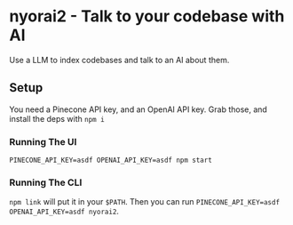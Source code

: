 # nyorai2 - Talk to your codebase with AI

Use a LLM to index codebases and talk to an AI about them.

## Setup

You need a Pinecone API key, and an OpenAI API key. Grab those, and install the deps with `npm i`

### Running The UI

`PINECONE_API_KEY=asdf OPENAI_API_KEY=asdf npm start`

### Running The CLI

`npm link` will put it in your `$PATH`. Then you can run `PINECONE_API_KEY=asdf OPENAI_API_KEY=asdf nyorai2`.
